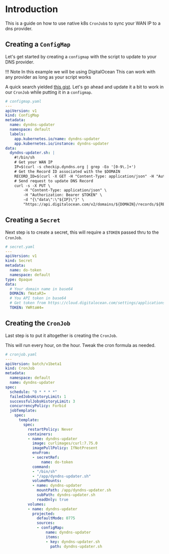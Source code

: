 # Introduction

This is a guide on how to use native k8s `CronJob`s to sync your WAN IP to a
dns provider.

## Creating a `ConfigMap`

Let's get started by creating a `configmap` with the script to update to
your DNS provider.

!!! Note
    In this example we will be using DigitalOcean
    This can work with any provider as long as your script works

A quick search yielded [this gist](https://gist.github.com/kenmickles/6746968).
Let's go ahead and update it a bit to work in our `CronJob` while putting it
in a `configmap`.

```yaml
# configmap.yaml
---
apiVersion: v1
kind: ConfigMap
metadata:
  name: dyndns-updater
  namespace: default
  labels:
    app.kubernetes.io/name: dyndns-updater
    app.kubernetes.io/instance: dyndns-updater
data:
  dyndns-updater.sh: |
    #!/bin/sh
    # Get your WAN IP
    IP=$(curl -s checkip.dyndns.org | grep -Eo '[0-9\.]+')
    # Get the Record ID associated with the $DOMAIN
    RECORD_ID=$(curl -X GET -H "Content-Type: application/json" -H "Authorization: Bearer ${TOKEN}" "https://api.digitalocean.com/v2/domains/${DOMAIN}/records")
    # Send request to update DNS Record
    curl -s -X PUT \
        -H "Content-Type: application/json" \
        -H "Authorization: Bearer $TOKEN" \
        -d "{\"data\":\"${IP}\"}" \
        "https://api.digitalocean.com/v2/domains/${DOMAIN}/records/${RECORD_ID}"
```

## Creating a `Secret`

Next step is to create a secret, this will require a `$TOKEN` passed thru to
the `CronJob`.

```yaml
# secret.yaml
---
apiVersion: v1
kind: Secret
metadata:
  name: do-token
  namespace: default
type: Opaque
data:
  # Your domain name in base64
  DOMAIN: fWataR3=
  # You API token in base64
  # Get token from https://cloud.digitalocean.com/settings/applications
  TOKEN: YWRtaW4=
```

## Creating the `CronJob`

Last step is to put it altogether is creating the `CronJob`.

This will run every hour, on the hour. Tweak the cron formula as needed.

```yaml
# cronjob.yaml
---
apiVersion: batch/v1beta1
kind: CronJob
metadata:
  namespace: default
  name: dyndns-updater
spec:
  schedule: "0 * * * *"
  failedJobsHistoryLimit: 1
  successfulJobsHistoryLimit: 3
  concurrencyPolicy: Forbid
  jobTemplate:
    spec:
      template:
        spec:
          restartPolicy: Never
          containers:
          - name: dyndns-updater
            image: curlimages/curl:7.75.0
            imagePullPolicy: IfNotPresent
            envFrom:
            - secretRef:
                name: do-token
            command:
            - "/bin/sh"
            - "/app/dyndns-updater.sh"
            volumeMounts:
            - name: dyndns-updater
              mountPath: /app/dyndns-updater.sh
              subPath: dyndns-updater.sh
              readOnly: true
          volumes:
          - name: dyndns-updater
            projected:
              defaultMode: 0775
              sources:
              - configMap:
                  name: dyndns-updater
                  items:
                  - key: dyndns-updater.sh
                    path: dyndns-updater.sh
```
